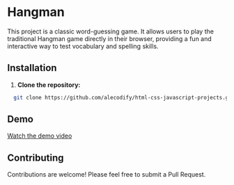 # Hangman

This project is a classic word-guessing game. It allows users to play the traditional Hangman game directly in their browser, providing a fun and interactive way to test vocabulary and spelling skills.

## Installation

1. **Clone the repository:**
```bash
  git clone https://github.com/alecodify/html-css-javascript-projects.git
```

## Demo
[Watch the demo video](https://github.com/user-attachments/assets/c5e46a0f-c801-4359-8a82-e533b34f42d4)

## Contributing
Contributions are welcome! Please feel free to submit a Pull Request.